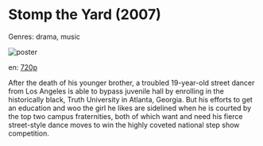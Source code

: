 # Stomp the Yard (2007)

Genres: drama, music

![poster](http://image.tmdb.org/t/p/w500/u4EaJcyoYMC6LYAdOSsXm3DsLQ.jpg)

en:
  [720p](magnet:?xt=urn:btih:99AD86A6E23B0B648E736AB46BBC96D65C234901&tr=udp://glotorrents.pw:6969/announce&tr=udp://tracker.opentrackr.org:1337/announce&tr=udp://torrent.gresille.org:80/announce&tr=udp://tracker.openbittorrent.com:80&tr=udp://tracker.coppersurfer.tk:6969&tr=udp://tracker.leechers-paradise.org:6969&tr=udp://p4p.arenabg.ch:1337&tr=udp://tracker.internetwarriors.net:1337)
  


After the death of his younger brother, a troubled 19-year-old street dancer from Los Angeles is able to bypass juvenile hall by enrolling in the historically black, Truth University in Atlanta, Georgia. But his efforts to get an education and woo the girl he likes are sidelined when he is courted by the top two campus fraternities, both of which want and need his fierce street-style dance moves to win the highly coveted national step show competition.